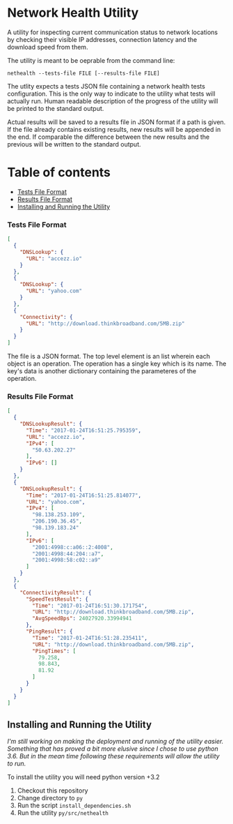 # Network Health Utility

A utility for inspecting current communication status to network locations by checking their visible IP addresses, connection latency and the download speed from them.

The utility is meant to be oeprable from the command line:

```
nethealth --tests-file FILE [--results-file FILE]
```

The utlity expects a tests JSON file containing a network health tests configuration. This is the only way to indicate to the utility what tests will actually run. Human readable description of the progress of the utility will be printed to the standard output.

Actual results will be saved to a results file in JSON format if a path is given. If the file already contains existing results, new results will be appended in the end. If comparable the difference between the new results and the previous will be written to the standard output.

Table of contents
=================

  * [Tests File Format](#tests-file-format)
  * [Results File Format](#results-file-format)
  * [Installing and Running the Utility](#installing-and-running-the-utility)

### Tests File Format

```JSON
[
  {
    "DNSLookup": {
      "URL": "accezz.io"
    }
  },
  {
    "DNSLookup": {
      "URL": "yahoo.com"
    }
  },
  {
    "Connectivity": {
      "URL": "http://download.thinkbroadband.com/5MB.zip"
    }
  }
]
```

The file is a JSON format. The top level element is an list wherein each object is an operation. The operation has a single key which is its name. The key's data is another dictionary containing the parameteres of the operation.

### Results File Format

```JSON
[
  {
    "DNSLookupResult": {
      "Time": "2017-01-24T16:51:25.795359",
      "URL": "accezz.io",
      "IPv4": [
        "50.63.202.27"
      ],
      "IPv6": []
    }
  },
  {
    "DNSLookupResult": {
      "Time": "2017-01-24T16:51:25.814077",
      "URL": "yahoo.com",
      "IPv4": [
        "98.138.253.109",
        "206.190.36.45",
        "98.139.183.24"
      ],
      "IPv6": [
        "2001:4998:c:a06::2:4008",
        "2001:4998:44:204::a7",
        "2001:4998:58:c02::a9"
      ]
    }
  },
  {
    "ConnectivityResult": {
      "SpeedTestResult": {
        "Time": "2017-01-24T16:51:30.171754",
        "URL": "http://download.thinkbroadband.com/5MB.zip",
        "AvgSpeedBps": 24027920.33994941
      },
      "PingResult": {
        "Time": "2017-01-24T16:51:28.235411",
        "URL": "http://download.thinkbroadband.com/5MB.zip",
        "PingTimes": [
          79.258,
          98.843,
          81.92
        ]
      }
    }
  }
]
```

## Installing and Running the Utility

_I'm still working on making the deployment and running of the utility easier. Something that has proved a bit more elusive since I chose to use python 3.6. But in the mean time following these requirements will allow the utility to run._

To install the utility you will need python version +3.2

1. Checkout this repository
2. Change directory to `py`
3. Run the script `install_dependencies.sh`
4. Run the utility `py/src/nethealth`
